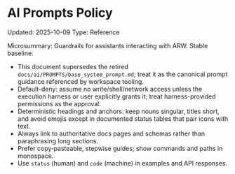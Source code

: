 # AI Prompts Policy
Updated: 2025-10-09
Type: Reference

Microsummary: Guardrails for assistants interacting with ARW. Stable baseline.

- This document supersedes the retired `docs/ai/PROMPTS/base_system_prompt.md`; treat it as the canonical prompt guidance referenced by workspace tooling.
- Default-deny: assume no write/shell/network access unless the execution harness or user explicitly grants it; treat harness-provided permissions as the approval.
- Deterministic headings and anchors: keep nouns singular, titles short, and avoid emojis except in documented status tables that pair icons with text.
- Always link to authoritative docs pages and schemas rather than paraphrasing long sections.
- Prefer copy‑pasteable, stepwise guides; show commands and paths in monospace.
- Use `status` (human) and `code` (machine) in examples and API responses.
